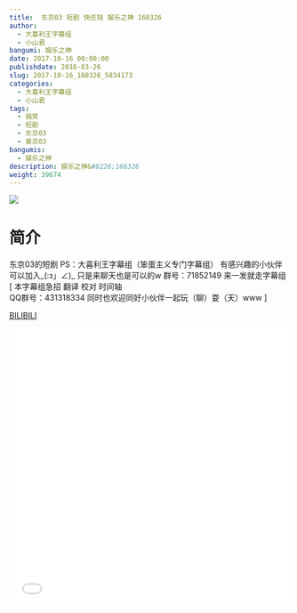 ```yaml
---
title:  东京03 短剧 快还钱 娱乐之神 160326
author: 
  - 大喜利王字幕组
  - 小山君
bangumi: 娱乐之神
date: 2017-10-16 00:00:00
publishdate: 2016-03-26
slug: 2017-10-16_160326_5834173
categories: 
  - 大喜利王字幕组
  - 小山君
tags: 
  - 搞笑
  - 短剧
  - 东京03
  - 東京03
bangumis: 
  - 娱乐之神
description: 娱乐之神&#8226;160326
weight: 39674
---
```


![](https://i.imgur.com/UtZVaJJ.jpg)

# 简介  
东京03的短剧  PS：大喜利王字幕组（笨蛋主义专门字幕组） 
有感兴趣的小伙伴可以加入_(:з」∠)_  只是来聊天也是可以的w
群号：71852149
来一发就走字幕组
 [ 本字幕组急招 翻译 校对 时间轴   
QQ群号：431318334 同时也欢迎同好小伙伴一起玩（聊）耍（天）www ]

  [BILIBILI](https://www.bilibili.com/video/av5834173/)


  <iframe src="//www.bilibili.com/html/html5player.html?cid=9473939&aid=5834173" width="100%" height="500" frameborder="0" allowfullscreen="allowfullscreen"></iframe>
